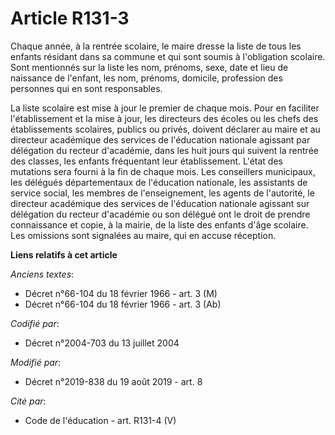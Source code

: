 # Article R131-3

Chaque année, à la rentrée scolaire, le maire dresse la liste de tous les enfants résidant dans sa commune et qui sont soumis
à l'obligation scolaire. Sont mentionnés sur la liste les nom, prénoms, sexe, date et lieu de naissance de l'enfant, les nom,
prénoms, domicile, profession des personnes qui en sont responsables.

La liste scolaire est mise à jour le premier de chaque mois. Pour en faciliter l'établissement et la mise à jour, les
directeurs des écoles ou les chefs des établissements scolaires, publics ou privés, doivent déclarer au maire et au directeur
académique des services de l'éducation nationale agissant par délégation du recteur d'académie, dans les huit jours qui
suivent la rentrée des classes, les enfants fréquentant leur établissement. L'état des mutations sera fourni à la fin de
chaque mois. Les conseillers municipaux, les délégués départementaux de l'éducation nationale, les assistants de service
social, les membres de l'enseignement, les agents de l'autorité, le directeur académique des services de l'éducation
nationale agissant sur délégation du recteur d'académie ou son délégué ont le droit de prendre connaissance et copie, à la
mairie, de la liste des enfants d'âge scolaire. Les omissions sont signalées au maire, qui en accuse réception.

**Liens relatifs à cet article**

_Anciens textes_:

  - Décret n°66-104 du 18 février 1966 - art. 3 (M)
  - Décret n°66-104 du 18 février 1966 - art. 3 (Ab)

_Codifié par_:

  - Décret n°2004-703 du 13 juillet 2004

_Modifié par_:

  - Décret n°2019-838 du 19 août 2019 - art. 8

_Cité par_:

  - Code de l'éducation - art. R131-4 (V)
